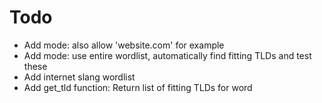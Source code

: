 # Todo
- Add mode: also allow 'website.com' for example
- Add mode: use entire wordlist, automatically find fitting TLDs and test these
- Add internet slang wordlist
- Add get_tld function: Return list of fitting TLDs for word
